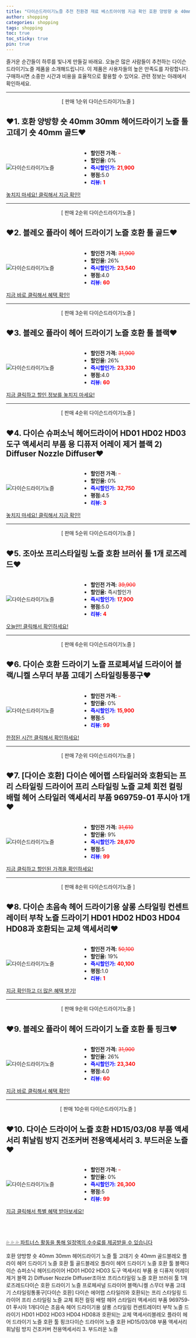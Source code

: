 ```yaml
---
title: "다이슨드라이기노즐 추천 친환경 재료 베스트아이템 지금 확인 호환 양방향 숏 40mm 30mm"
author: shopping
categories: shopping
tags: shopping
toc: true
toc_sticky: true
pin: true
---
```

즐거운 순간들이 하루를 빛나게 만들길 바래요. 오늘은 많은 사람들이 추천하는 다이슨드라이기노즐 제품을 소개해드립니다. 이 제품은 사용자들의 높은 만족도를 자랑합니다. 구매하시면 소중한 시간과 비용을 효율적으로 활용할 수 있어요. 관련 정보는 아래에서 확인하세요.

---
<p class="toplist" style="margin: 0 auto; display: block; width: fit-content;">[ 판매 1순위 다이슨드라이기노즐 ]</p>

<h2><strong>❤️1. 호환 양방향 숏 40mm 30mm 헤어드라이기 노즐 툴 고데기 숏 40mm 골드❤️</strong></h2>

<div style="display: flex; align-items: center;">
    <div style="flex: 0.4;">
        <img src="https://thumbnail9.coupangcdn.com/thumbnails/remote/230x230ex/image/vendor_inventory/92a9/00f0edd92baf286e4f4ff333e9fb62f9f8326e11282b768b046b00f158bc.jpg" alt="다이슨드라이기노즐" style="max-width: 100%;">
    </div>
    <div style="flex: 0.6; margin-left: 10px;">
        <ul>
            <li><strong>할인전 가격:</strong> <del style="color: red;">-</del></li>
            <li><strong>할인율:</strong> 0%</li>
            <li><span style='color:blue'><strong>즉시할인가:</strong></span> <span style='color:red'><strong>21,900</strong></span></li>
            <li><strong>평점:</strong>5.0</li>
            <li><span style='color:blue'><strong>리뷰:</strong></span> <span style='color:red'><strong>1</strong></span></li>
        </ul>
    </div>
</div>
<div class="center">
    <a href="https://William4Davisa.github.io?lptag=AF9450613&subid=githubio&pageKey=8089986896&traceid=V0-153&itemId=22846194212&vendorItemId=89880896991" class="myButton">
        놓치지 마세요! 클릭해서 지금 확인!
    </a>
</div>


---
<p class="toplist" style="margin: 0 auto; display: block; width: fit-content;">[ 판매 2순위 다이슨드라이기노즐 ]</p>

<h2><strong>❤️2. 블레오 플라이 헤어 드라이기 노즐 호환 툴 골드❤️</strong></h2>

<div style="display: flex; align-items: center;">
    <div style="flex: 0.4;">
        <img src="https://thumbnail10.coupangcdn.com/thumbnails/remote/230x230ex/image/vendor_inventory/9752/e844b4ba0526bbbfe6f418877e34bc38fb0ba7b9ee9b2f7dfd52ab5c6a10.jpg" alt="다이슨드라이기노즐" style="max-width: 100%;">
    </div>
    <div style="flex: 0.6; margin-left: 10px;">
        <ul>
            <li><strong>할인전 가격:</strong> <del style="color: red;">31,900</del></li>
            <li><strong>할인율:</strong> 26%</li>
            <li><span style='color:blue'><strong>즉시할인가:</strong></span> <span style='color:red'><strong>23,540</strong></span></li>
            <li><strong>평점:</strong>4.0</li>
            <li><span style='color:blue'><strong>리뷰:</strong></span> <span style='color:red'><strong>60</strong></span></li>
        </ul>
    </div>
</div>
<div class="center">
    <a href="https://William4Davisa.github.io?lptag=AF9450613&subid=githubio&pageKey=7456339802&traceid=V0-153&itemId=19424103136&vendorItemId=88695471774" class="myButton">
        지금 바로 클릭해서 혜택 확인!
    </a>
</div>


---
<p class="toplist" style="margin: 0 auto; display: block; width: fit-content;">[ 판매 3순위 다이슨드라이기노즐 ]</p>

<h2><strong>❤️3. 블레오 플라이 헤어 드라이기 노즐 호환 툴 블랙❤️</strong></h2>

<div style="display: flex; align-items: center;">
    <div style="flex: 0.4;">
        <img src="https://thumbnail10.coupangcdn.com/thumbnails/remote/230x230ex/image/vendor_inventory/9752/e844b4ba0526bbbfe6f418877e34bc38fb0ba7b9ee9b2f7dfd52ab5c6a10.jpg" alt="다이슨드라이기노즐" style="max-width: 100%;">
    </div>
    <div style="flex: 0.6; margin-left: 10px;">
        <ul>
            <li><strong>할인전 가격:</strong> <del style="color: red;">31,900</del></li>
            <li><strong>할인율:</strong> 26%</li>
            <li><span style='color:blue'><strong>즉시할인가:</strong></span> <span style='color:red'><strong>23,330</strong></span></li>
            <li><strong>평점:</strong>4.0</li>
            <li><span style='color:blue'><strong>리뷰:</strong></span> <span style='color:red'><strong>60</strong></span></li>
        </ul>
    </div>
</div>
<div class="center">
    <a href="https://William4Davisa.github.io?lptag=AF9450613&subid=githubio&pageKey=7456339802&traceid=V0-153&itemId=19424103133&vendorItemId=88695471765" class="myButton">
        지금 클릭하고 할인 정보를 놓치지 마세요!
    </a>
</div>


---
<p class="toplist" style="margin: 0 auto; display: block; width: fit-content;">[ 판매 4순위 다이슨드라이기노즐 ]</p>

<h2><strong>❤️4. 다이슨 슈퍼소닉 헤어드라이어 HD01 HD02 HD03 도구 액세서리 부품 용 디퓨저 어레이 제거 블랙 2) Diffuser Nozzle Diffuser❤️</strong></h2>

<div style="display: flex; align-items: center;">
    <div style="flex: 0.4;">
        <img src="https://thumbnail10.coupangcdn.com/thumbnails/remote/230x230ex/image/vendor_inventory/cc60/b62234052bdc441579d34b7e52eeb015a75b8c3be4aceaa58d7c2a16b650.jpg" alt="다이슨드라이기노즐" style="max-width: 100%;">
    </div>
    <div style="flex: 0.6; margin-left: 10px;">
        <ul>
            <li><strong>할인전 가격:</strong> <del style="color: red;">-</del></li>
            <li><strong>할인율:</strong> 0%</li>
            <li><span style='color:blue'><strong>즉시할인가:</strong></span> <span style='color:red'><strong>32,750</strong></span></li>
            <li><strong>평점:</strong>4.5</li>
            <li><span style='color:blue'><strong>리뷰:</strong></span> <span style='color:red'><strong>3</strong></span></li>
        </ul>
    </div>
</div>
<div class="center">
    <a href="https://William4Davisa.github.io?lptag=AF9450613&subid=githubio&pageKey=7810942084&traceid=V0-153&itemId=21185763425&vendorItemId=89378590135" class="myButton">
        놓치지 마세요! 클릭해서 지금 확인!
    </a>
</div>


---
<p class="toplist" style="margin: 0 auto; display: block; width: fit-content;">[ 판매 5순위 다이슨드라이기노즐 ]</p>

<h2><strong>❤️5. 조아쏘 프리스타일링 노즐 호환 브러쉬 툴 1개 로즈레드❤️</strong></h2>

<div style="display: flex; align-items: center;">
    <div style="flex: 0.4;">
        <img src="https://thumbnail7.coupangcdn.com/thumbnails/remote/230x230ex/image/vendor_inventory/cf48/95be3ecdab21611a1e33e6b3191379b6561987e65bbc402d901550d61c2a.jpg" alt="다이슨드라이기노즐" style="max-width: 100%;">
    </div>
    <div style="flex: 0.6; margin-left: 10px;">
        <ul>
            <li><strong>할인전 가격:</strong> <del style="color: red;">39,900</del></li>
            <li><strong>할인율:</strong> 즉시할인가</li>
            <li><span style='color:blue'><strong>즉시할인가:</strong></span> <span style='color:red'><strong>17,900</strong></span></li>
            <li><strong>평점:</strong>5.0</li>
            <li><span style='color:blue'><strong>리뷰:</strong></span> <span style='color:red'><strong>4</strong></span></li>
        </ul>
    </div>
</div>
<div class="center">
    <a href="https://William4Davisa.github.io?lptag=AF9450613&subid=githubio&pageKey=8195360817&traceid=V0-153&itemId=23468496163&vendorItemId=90501006372" class="myButton">
        오늘만! 클릭해서 확인하세요!
    </a>
</div>


---
<p class="toplist" style="margin: 0 auto; display: block; width: fit-content;">[ 판매 6순위 다이슨드라이기노즐 ]</p>

<h2><strong>❤️6. 다이슨 호환 드라이기 노즐 프로페셔널 드라이어 블랙/니켈 스무더 부품 고데기 스타일링통풍구❤️</strong></h2>

<div style="display: flex; align-items: center;">
    <div style="flex: 0.4;">
        <img src="https://thumbnail7.coupangcdn.com/thumbnails/remote/230x230ex/image/vendor_inventory/20d1/fe7b20aca59523bbdfbe77dce1eb2c4808431986de42de124c49badfeb21.jpg" alt="다이슨드라이기노즐" style="max-width: 100%;">
    </div>
    <div style="flex: 0.6; margin-left: 10px;">
        <ul>
            <li><strong>할인전 가격:</strong> <del style="color: red;">-</del></li>
            <li><strong>할인율:</strong> 0%</li>
            <li><span style='color:blue'><strong>즉시할인가:</strong></span> <span style='color:red'><strong>15,900</strong></span></li>
            <li><strong>평점:</strong>5</li>
            <li><span style='color:blue'><strong>리뷰:</strong></span> <span style='color:red'><strong>99</strong></span></li>
        </ul>
    </div>
</div>
<div class="center">
    <a href="https://William4Davisa.github.io?lptag=AF9450613&subid=githubio&pageKey=8131376820&traceid=V0-153&itemId=23092402988&vendorItemId=90125819358" class="myButton">
        한정된 시간! 클릭해서 확인하세요!
    </a>
</div>


---
<p class="toplist" style="margin: 0 auto; display: block; width: fit-content;">[ 판매 7순위 다이슨드라이기노즐 ]</p>

<h2><strong>❤️7. [다이슨 호환] 다이슨 에어랩 스타일러와 호환되는 프리 스타일링 드라이어 프리 스타일링 노즐 교체 회전 컬링 배럴 헤어 스타일러 액세서리 부품 969759-01 푸시아 1개❤️</strong></h2>

<div style="display: flex; align-items: center;">
    <div style="flex: 0.4;">
        <img src="https://thumbnail7.coupangcdn.com/thumbnails/remote/230x230ex/image/vendor_inventory/b627/d4c081c01dd141d95d52a3e854e33ef5e17f96b65a2281dde2b4528f9896.jpg" alt="다이슨드라이기노즐" style="max-width: 100%;">
    </div>
    <div style="flex: 0.6; margin-left: 10px;">
        <ul>
            <li><strong>할인전 가격:</strong> <del style="color: red;">31,610</del></li>
            <li><strong>할인율:</strong> 9%</li>
            <li><span style='color:blue'><strong>즉시할인가:</strong></span> <span style='color:red'><strong>28,670</strong></span></li>
            <li><strong>평점:</strong>5</li>
            <li><span style='color:blue'><strong>리뷰:</strong></span> <span style='color:red'><strong>99</strong></span></li>
        </ul>
    </div>
</div>
<div class="center">
    <a href="https://William4Davisa.github.io?lptag=AF9450613&subid=githubio&pageKey=8225965084&traceid=V0-153&itemId=23656884954&vendorItemId=90772811500" class="myButton">
        지금 클릭하고 할인된 가격을 확인하세요!
    </a>
</div>


---
<p class="toplist" style="margin: 0 auto; display: block; width: fit-content;">[ 판매 8순위 다이슨드라이기노즐 ]</p>

<h2><strong>❤️8. 다이슨 초음속 헤어 드라이기용 살롱 스타일링 컨센트레이터 부착 노즐 드라이기 HD01 HD02 HD03 HD04 HD08과 호환되는 교체 액세서리❤️</strong></h2>

<div style="display: flex; align-items: center;">
    <div style="flex: 0.4;">
        <img src="https://thumbnail8.coupangcdn.com/thumbnails/remote/230x230ex/image/vendor_inventory/382e/96ca190975bcd9779507912dd71ec600dae053d62022f6a818b2f8f80ac5.jpg" alt="다이슨드라이기노즐" style="max-width: 100%;">
    </div>
    <div style="flex: 0.6; margin-left: 10px;">
        <ul>
            <li><strong>할인전 가격:</strong> <del style="color: red;">50,100</del></li>
            <li><strong>할인율:</strong> 19%</li>
            <li><span style='color:blue'><strong>즉시할인가:</strong></span> <span style='color:red'><strong>40,100</strong></span></li>
            <li><strong>평점:</strong>1.0</li>
            <li><span style='color:blue'><strong>리뷰:</strong></span> <span style='color:red'><strong>1</strong></span></li>
        </ul>
    </div>
</div>
<div class="center">
    <a href="https://William4Davisa.github.io?lptag=AF9450613&subid=githubio&pageKey=8059435505&traceid=V0-153&itemId=22634545073&vendorItemId=89675765789" class="myButton">
        지금 확인하고 더 많은 혜택 받기!
    </a>
</div>


---
<p class="toplist" style="margin: 0 auto; display: block; width: fit-content;">[ 판매 9순위 다이슨드라이기노즐 ]</p>

<h2><strong>❤️9. 블레오 플라이 헤어 드라이기 노즐 호환 툴 핑크❤️</strong></h2>

<div style="display: flex; align-items: center;">
    <div style="flex: 0.4;">
        <img src="https://thumbnail10.coupangcdn.com/thumbnails/remote/230x230ex/image/vendor_inventory/9752/e844b4ba0526bbbfe6f418877e34bc38fb0ba7b9ee9b2f7dfd52ab5c6a10.jpg" alt="다이슨드라이기노즐" style="max-width: 100%;">
    </div>
    <div style="flex: 0.6; margin-left: 10px;">
        <ul>
            <li><strong>할인전 가격:</strong> <del style="color: red;">31,900</del></li>
            <li><strong>할인율:</strong> 26%</li>
            <li><span style='color:blue'><strong>즉시할인가:</strong></span> <span style='color:red'><strong>23,340</strong></span></li>
            <li><strong>평점:</strong>4.0</li>
            <li><span style='color:blue'><strong>리뷰:</strong></span> <span style='color:red'><strong>60</strong></span></li>
        </ul>
    </div>
</div>
<div class="center">
    <a href="https://William4Davisa.github.io?lptag=AF9450613&subid=githubio&pageKey=7456339802&traceid=V0-153&itemId=19424103134&vendorItemId=88695471759" class="myButton">
        지금 바로 클릭해서 혜택 확인!
    </a>
</div>


---
<p class="toplist" style="margin: 0 auto; display: block; width: fit-content;">[ 판매 10순위 다이슨드라이기노즐 ]</p>

<h2><strong>❤️10. 다이슨 드라이어 노즐 호환 HD15/03/08 부품 액세서리 휘날림 방지 건조커버 전용액세서리 3. 부드러운 노즐❤️</strong></h2>

<div style="display: flex; align-items: center;">
    <div style="flex: 0.4;">
        <img src="https://thumbnail6.coupangcdn.com/thumbnails/remote/230x230ex/image/vendor_inventory/faa4/35a4973df6e79ff38a318615a325033196f810b09d67303959972a8d1c68.jpg" alt="다이슨드라이기노즐" style="max-width: 100%;">
    </div>
    <div style="flex: 0.6; margin-left: 10px;">
        <ul>
            <li><strong>할인전 가격:</strong> <del style="color: red;">-</del></li>
            <li><strong>할인율:</strong> 0%</li>
            <li><span style='color:blue'><strong>즉시할인가:</strong></span> <span style='color:red'><strong>26,300</strong></span></li>
            <li><strong>평점:</strong>5</li>
            <li><span style='color:blue'><strong>리뷰:</strong></span> <span style='color:red'><strong>99</strong></span></li>
        </ul>
    </div>
</div>
<div class="center">
    <a href="https://William4Davisa.github.io?lptag=AF9450613&subid=githubio&pageKey=8118183811&traceid=V0-153&itemId=23018665246&vendorItemId=90052458649" class="myButton">
        지금 클릭해서 특별 혜택 받아보세요!
    </a>
</div>

<br><br><br>[💦 💦 💦 파트너스 활동을 통해 일정액의 수수료를 제공받을 수 있습니다](https://link.coupang.com/a/bcpT2c)<br><br>호환 양방향 숏 40mm 30mm 헤어드라이기 노즐 툴 고데기 숏 40mm 골드블레오 플라이 헤어 드라이기 노즐 호환 툴 골드블레오 플라이 헤어 드라이기 노즐 호환 툴 블랙다이슨 슈퍼소닉 헤어드라이어 HD01 HD02 HD03 도구 액세서리 부품 용 디퓨저 어레이 제거 블랙 2) Diffuser Nozzle Diffuser조아쏘 프리스타일링 노즐 호환 브러쉬 툴 1개 로즈레드다이슨 호환 드라이기 노즐 프로페셔널 드라이어 블랙/니켈 스무더 부품 고데기 스타일링통풍구[다이슨 호환] 다이슨 에어랩 스타일러와 호환되는 프리 스타일링 드라이어 프리 스타일링 노즐 교체 회전 컬링 배럴 헤어 스타일러 액세서리 부품 969759-01 푸시아 1개다이슨 초음속 헤어 드라이기용 살롱 스타일링 컨센트레이터 부착 노즐 드라이기 HD01 HD02 HD03 HD04 HD08과 호환되는 교체 액세서리블레오 플라이 헤어 드라이기 노즐 호환 툴 핑크다이슨 드라이어 노즐 호환 HD15/03/08 부품 액세서리 휘날림 방지 건조커버 전용액세서리 3. 부드러운 노즐